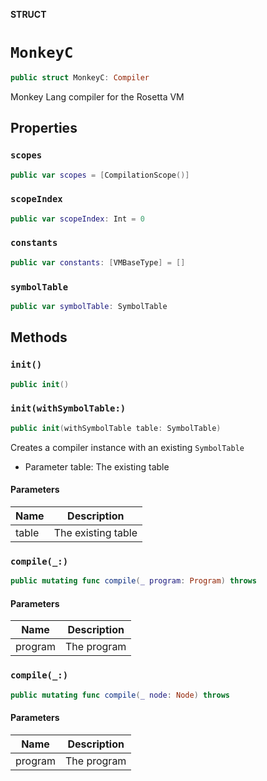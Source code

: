 **STRUCT**

# `MonkeyC`

```swift
public struct MonkeyC: Compiler
```

Monkey Lang compiler for the Rosetta VM

## Properties
### `scopes`

```swift
public var scopes = [CompilationScope()]
```

### `scopeIndex`

```swift
public var scopeIndex: Int = 0
```

### `constants`

```swift
public var constants: [VMBaseType] = []
```

### `symbolTable`

```swift
public var symbolTable: SymbolTable
```

## Methods
### `init()`

```swift
public init()
```

### `init(withSymbolTable:)`

```swift
public init(withSymbolTable table: SymbolTable)
```

Creates a compiler instance with an existing `SymbolTable`
- Parameter table: The existing table

#### Parameters

| Name | Description |
| ---- | ----------- |
| table | The existing table |

### `compile(_:)`

```swift
public mutating func compile(_ program: Program) throws
```

#### Parameters

| Name | Description |
| ---- | ----------- |
| program | The program |

### `compile(_:)`

```swift
public mutating func compile(_ node: Node) throws
```

#### Parameters

| Name | Description |
| ---- | ----------- |
| program | The program |